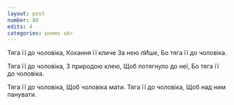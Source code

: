```yaml
---
layout: post
number: 88
edits: 4
categories: poems ukr
---
```


Тяга її до чоловіка,
Кохання її кличе
За нею лИше, 
Бо тяга її до чоловіка.

Тяга її до чоловіка,
З природою клею,
Щоб потягнуло до неї,
Бо тяга її до чоловіка.

Тяга її до чоловіка, 
Щоб чоловіка мати.
Тяга її до чоловіка, 
Щоб над ним панувати.
